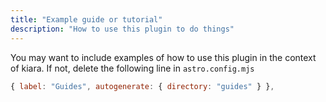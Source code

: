 ```yaml
---
title: "Example guide or tutorial"
description: "How to use this plugin to do things"
---
```


You may want to include examples of how to use this plugin in the context of kiara. If not, delete the following line in `astro.config.mjs`

```js
{ label: "Guides", autogenerate: { directory: "guides" } },
```
